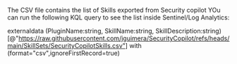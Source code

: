 The CSV file contains the list of Skills exported from Security copilot
YOu can run the following KQL query to see the list inside Sentinel/Log Analytics:

externaldata (PluginName:string, SkillName:string, SkillDescription:string) [@"https://raw.githubusercontent.com/jguimera/SecurityCopilot/refs/heads/main/SkillSets/SecurityCopilotSkills.csv"] with (format="csv",ignoreFirstRecord=true)
